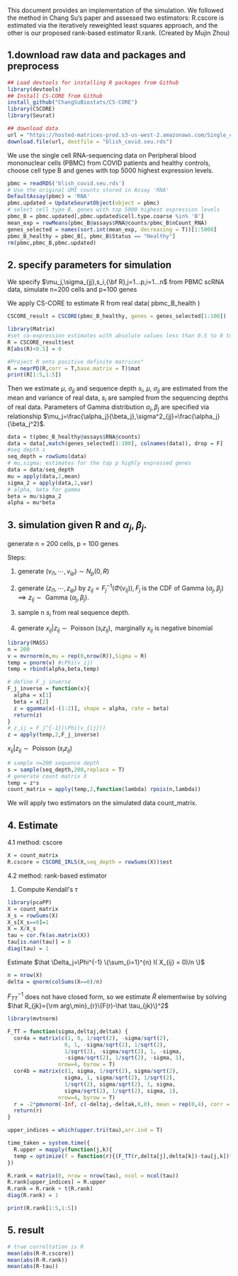 This document provides an implementation of the simulation. We followed the method in Chang Su’s paper and assessed two estimators: R.cscore is estimated via the iteratively reweighted least squares approach, and the other is our proposed rank-based estimator R.rank.
(Created by Mujin Zhou)

## 1.download raw data and packages and preprocess
```R
## Load devtools for installing R packages from Github
library(devtools)
## Install CS-CORE from Github
install_github("ChangSuBiostats/CS-CORE")
library(CSCORE)
library(Seurat)
```
```R
## download data
url = "https://hosted-matrices-prod.s3-us-west-2.amazonaws.com/Single_cell_atlas_of_peripheral_immune_response_to_SARS_CoV_2_infection-25/blish_covid.seu.rds"
download.file(url, destfile = "blish_covid.seu.rds")
```
We use the single cell RNA-sequencing data on Peripheral blood mononuclear cells (PBMC) from COVID patients and healthy controls, choose cell type B and genes with top 5000 highest expression levels.  
```R
pbmc = readRDS('blish_covid.seu.rds')
# Use the original UMI counts stored in Assay 'RNA'
DefaultAssay(pbmc) = 'RNA'
pbmc.updated = UpdateSeuratObject(object = pbmc) 
# select cell type B, genes with top 5000 highest expression levels
pbmc_B = pbmc.updated[,pbmc.updated$cell.type.coarse %in% 'B']
mean_exp = rowMeans(pbmc_B@assays$RNA@counts/pbmc_B$nCount_RNA)
genes_selected = names(sort.int(mean_exp, decreasing = T))[1:5000]
pbmc_B_healthy = pbmc_B[, pbmc_B$Status == "Healthy"]
rm(pbmc,pbmc_B,pbmc.updated)
```
## 2. specify parameters for simulation

We specify $\mu_j,\sigma_{jj},s_i,{\bf R},j=1...p,i=1...n$ from PBMC scRNA data, simulate n=200 cells and p=100 genes

We apply CS-CORE to estimate R from real data( pbmc_B_health )
```R
CSCORE_result = CSCORE(pbmc_B_healthy, genes = genes_selected[1:100])
```
```R
library(Matrix)
#set co-expression estimates with absolute values less than 0.5 to 0 to encourage sparsity
R = CSCORE_result$est
R[abs(R)<0.5] = 0

#Project R onto positive definite matrices"
R = nearPD(R,corr = T,base.matrix = T)$mat 
print(R[1:5,1:5])
```

Then we estimate $\mu$, $\sigma_{jj}$ and sequence depth $s_i$, $\mu$, $\sigma_{jj}$ are estimated from the mean and variance of real data, $s_i$ are sampled from the sequencing depths of real data. Parameters of Gamma distribution $\alpha_j, \beta_j$ are specified via relationship $\mu_j=\frac{\alpha_j}{\beta_j},\sigma^2_{jj}=\frac{\alpha_j}{\beta_j^2}$.  
```R
data = t(pbmc_B_healthy@assays$RNA@counts)
data = data[,match(genes_selected[1:100], colnames(data)), drop = F]
#seq depth s
seq_depth = rowSums(data)
# mu,sigma: estimates for the top p highly expressed genes
data = data/seq_depth
mu = apply(data,2,mean)
sigma_2 = apply(data,2,var)
# alpha, beta for gamma
beta = mu/sigma_2
alpha = mu*beta
```

## 3. simulation given R and $\alpha_j,\beta_j$.

generate n = 200 cells, p = 100 genes

Steps:
1. generate $(v_{i1},\cdots,v_{ip}) \sim N_p(0,R)$

2. generate $(z_{i1},\cdots,z_{ip})$ by $z_{ij} = F_j^{-1}(\Phi(v_{ij})), F_j \text{ is the CDF of Gamma }(\alpha_j,\beta_j)\implies z_{ij} \sim \text{ Gamma } (\alpha_j,\beta_j)$.

3. sample n $s_i$ from real sequence depth.

4. generate $x_{ij}|z_{ij} \sim \text{ Poisson }(s_iz_{ij}), \text{ marginally } x_{ij}\text{ is negative binomial}$

```R
library(MASS)
n = 200
v = mvrnorm(n,mu = rep(0,nrow(R)),Sigma = R)
temp = pnorm(v) #\Phi(v_ij)
temp = rbind(alpha,beta,temp)
```
```R
# define F_j inverse
F_j_inverse = function(x){
  alpha = x[1]
  beta = x[2]
  z = qgamma(x[-(1:2)], shape = alpha, rate = beta)
  return(z)
}
# z_ij = F_j^{-1}(\Phi(v_{ij}))
z = apply(temp,2,F_j_inverse)
```

$x_{ij}|z_{ij} \sim \text{ Poisson }(s_iz_{ij})$
```R
# sample n=200 sequence depth
s = sample(seq_depth,200,replace = T)
# generate count matrix X
temp = z*s
count_matrix = apply(temp,2,function(lambda) rpois(n,lambda))
```
We will apply two estimators on the simulated data count_matrix.

## 4. Estimate

4.1 method: cscore
```R
X = count_matrix
R.cscore = CSCORE_IRLS(X,seq_depth = rowSums(X))$est
```

4.2 method: rank-based estimator

1. Compute Kendall's $\tau$
```R
library(pcaPP)
X = count_matrix
X_s = rowSums(X)
X_s[X_s==0]=1
X = X/X_s
tau = cor.fk(as.matrix(X))
tau[is.nan(tau)] = 0
diag(tau) = 1
```
Estimate $\hat \Delta_j=\Phi^{-1} \{\sum_{i=1}^{n} I( X_{ij} = 0)/n \}$
```R
n = nrow(X)
delta = qnorm(colSums(X==0)/n) 
```
$F_{TT}^{-1}$ does not have closed form, so we estimate $\hat R$ elementwise by solving $\hat R_{jk}={\rm arg\,min}_{r}\{F(r)-\hat \tau_{jk}\}^2$
```R
library(mvtnorm)

F_TT = function(sigma,deltaj,deltak) {
  cor4a = matrix(c(1, 0, 1/sqrt(2), -sigma/sqrt(2),
                  0, 1, -sigma/sqrt(2), 1/sqrt(2),
                  1/sqrt(2), -sigma/sqrt(2), 1, -sigma,
                  -sigma/sqrt(2), 1/sqrt(2), -sigma, 1),
                nrow=4, byrow = T)
  cor4b = matrix(c(1, sigma, 1/sqrt(2), sigma/sqrt(2),
                  sigma, 1, sigma/sqrt(2), 1/sqrt(2),
                  1/sqrt(2), sigma/sqrt(2), 1, sigma,
                  sigma/sqrt(2), 1/sqrt(2), sigma, 1),
                nrow=4, byrow = T)
  r = -2*pmvnorm(-Inf, c(-deltaj,-deltak,0,0), mean = rep(0,4), corr = cor4a) + 2*pmvnorm(-Inf, c(-deltaj,-deltak,0,0), mean = rep(0,4), corr = cor4b)
  return(r)
}

upper_indices = which(upper.tri(tau),arr.ind = T)

time_taken = system.time({
  R.upper = mapply(function(j,k){
  temp = optimize(f = function(r){(F_TT(r,delta[j],delta[k])-tau[j,k])^2},interval = c(-1,1));temp$minimum}, upper_indices[,1],upper_indices[,2])
})

R.rank = matrix(0, nrow = nrow(tau), ncol = ncol(tau))
R.rank[upper_indices] = R.upper
R.rank = R.rank + t(R.rank)
diag(R.rank) = 1

print(R.rank[1:5,1:5])
```
## 5. result
```R
# true correltation is R
mean(abs(R-R.cscore))
mean(abs(R-R.rank))
mean(abs(R-tau)) 
```

